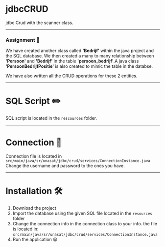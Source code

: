 # jdbcCRUD
jdbc Crud with the scanner class.

---

### Assignment 📝
We have created another class called **'Bedrijf'** within the java project and the SQL database.
We then created a many to many relationship between **'Persoon'** and **'Bedrijf'** in the table 
**'persoon_bedrijf'**.A java class **'PersoonBedrijfPositie'** is also created to mimic the table in the databse.

We have also written all the CRUD operations for these 2 entities.

---

# SQL Script ✏️
SQL script is located in the `rescources` folder.

---

# Connection 🔗
Connection file is located in `src/main/java/sr/unasat/jdbc/crud/services/ConnectionInstance.java`
Change the username and password to the ones you have.

---

# Installation 🛠️

1. Download the project
2. Import the database using the given SQL file located in the `resources` folder
3. Change the connection info in the connection class to your info. the file is located in:
   `src/main/java/sr/unasat/jdbc/crud/services/ConnectionInstance.java`
4. Run the application 😀



    